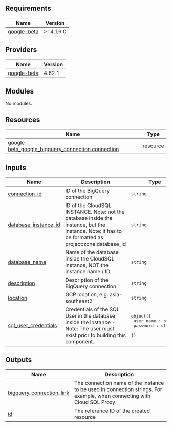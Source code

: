 <!-- BEGIN_TF_DOCS -->
## Requirements

| Name | Version |
|------|---------|
| <a name="requirement_google-beta"></a> [google-beta](#requirement\_google-beta) | >=4.16.0 |

## Providers

| Name | Version |
|------|---------|
| <a name="provider_google-beta"></a> [google-beta](#provider\_google-beta) | 4.62.1 |

## Modules

No modules.

## Resources

| Name | Type |
|------|------|
| [google-beta_google_bigquery_connection.connection](https://registry.terraform.io/providers/hashicorp/google-beta/latest/docs/resources/google_bigquery_connection) | resource |

## Inputs

| Name | Description | Type | Default | Required |
|------|-------------|------|---------|:--------:|
| <a name="input_connection_id"></a> [connection\_id](#input\_connection\_id) | ID of the BigQuery connection | `string` | n/a | yes |
| <a name="input_database_instance_id"></a> [database\_instance\_id](#input\_database\_instance\_id) | ID of the CloudSQL INSTANCE. Note: not the database inside the instance, but the instance. Note: it has to be formatted as project:zone:database\_id | `string` | n/a | yes |
| <a name="input_database_name"></a> [database\_name](#input\_database\_name) | Name of the database inside the CloudSQL instance, NOT the instance name / ID. | `string` | n/a | yes |
| <a name="input_description"></a> [description](#input\_description) | Description of the BigQuery connection | `string` | `""` | no |
| <a name="input_location"></a> [location](#input\_location) | GCP location, e.g. asia-southeast2 | `string` | `"asia-southeast2"` | no |
| <a name="input_sql_user_credentials"></a> [sql\_user\_credentials](#input\_sql\_user\_credentials) | Credentials of the SQL User in the database inside the instance - Note: The user must exist prior to building this component. | <pre>object({<br>    user_name : string<br>    password : string<br>  })</pre> | n/a | yes |

## Outputs

| Name | Description |
|------|-------------|
| <a name="output_bigquery_connection_link"></a> [bigquery\_connection\_link](#output\_bigquery\_connection\_link) | The connection name of the instance to be used in connection strings. For example, when connecting with Cloud SQL Proxy. |
| <a name="output_id"></a> [id](#output\_id) | The reference ID of the created resource |
<!-- END_TF_DOCS -->
